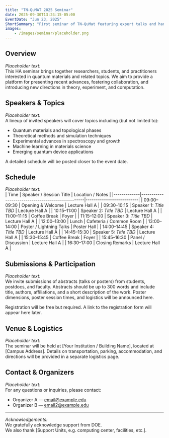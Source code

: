 ```yaml
---
title: "TN-QuMAT 2025 Seminar"
date: 2025-09-30T13:24:15-05:00
EventDate: "Jun 23, 2025"
ShortSummary: "First seminar of TN-QuMat featuring expert talks and hands-on sessions"
images:
    - /images/seminar/placeholder.png
---
```


## Overview

*Placeholder text:*  
This HA seminar brings together researchers, students, and practitioners interested in quantum materials and related topics. We aim to provide a platform for presenting recent advances, fostering collaboration, and introducing new directions in theory, experiment, and computation.

## Speakers & Topics

*Placeholder text:*  
A lineup of invited speakers will cover topics including (but not limited to):

- Quantum materials and topological phases  
- Theoretical methods and simulation techniques  
- Experimental advances in spectroscopy and growth  
- Machine learning in materials science  
- Emerging quantum device applications  

A detailed schedule will be posted closer to the event date.

## Schedule

*Placeholder text:*  
| Time        | Speaker / Session Title                         | Location / Notes        |
|-------------|--------------------------------------------------|--------------------------|
| 09:00–09:30 | Opening & Welcome                                 | Lecture Hall A           |
| 09:30–10:15 | Speaker 1: *Title TBD*                            | Lecture Hall A           |
| 10:15–11:00 | Speaker 2: *Title TBD*                            | Lecture Hall A           |
| 11:00–11:15 | Coffee Break                                      | Foyer                     |
| 11:15–12:00 | Speaker 3: *Title TBD*                            | Lecture Hall A           |
| 12:00–13:00 | Lunch                                             | Cafeteria / Common Room   |
| 13:00–14:00 | Poster / Lightning Talks                          | Poster Hall               |
| 14:00–14:45 | Speaker 4: *Title TBD*                            | Lecture Hall A           |
| 14:45–15:30 | Speaker 5: *Title TBD*                            | Lecture Hall A           |
| 15:30–15:45 | Coffee Break                                      | Foyer                     |
| 15:45–16:30 | Panel / Discussion                                | Lecture Hall A           |
| 16:30–17:00 | Closing Remarks                                   | Lecture Hall A           |

## Submissions & Participation

*Placeholder text:*  
We invite submissions of abstracts (talks or posters) from students, postdocs, and faculty. Abstracts should be up to 300 words and include title, authors, affiliations, and a short description of the work. Poster dimensions, poster session times, and logistics will be announced here.  

Registration will be free but required. A link to the registration form will appear here later.

## Venue & Logistics

*Placeholder text:*  
The seminar will be held at [Your Institution / Building Name], located at [Campus Address]. Details on transportation, parking, accommodation, and directions will be provided in a separate logistics page.

## Contact & Organizers

*Placeholder text:*  
For any questions or inquiries, please contact:  
- Organizer A — email@example.edu  
- Organizer B — email2@example.edu  

---

*Acknowledgements:*  
We gratefully acknowledge support from DOE.  
We also thank [Support Units, e.g. computing center, facilities, etc.].  



